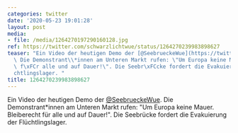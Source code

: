 ```yaml
---
categories: twitter
date: '2020-05-23 19:01:28'
layout: post
media:
- file: /media/1264270197290160128.jpg
ref: https://twitter.com/schwarzlichtwue/status/1264270239983898627
teaser: "Ein Video der heutigen Demo der [@SeebrueckeWue](https://twitter.com/SeebrueckeWue).\
  \ Die Demonstrant\\*innen am Unteren Markt rufen: \"Um Europa keine Mauer. Bleiberecht\
  \ f\xFCr alle und auf Dauer!\". Die Seebr\xFCcke fordert die Evakuierung der Fl\xFC\
  chtlingslager. "
title: 1264270239983898627
---
```

Ein Video der heutigen Demo der [@SeebrueckeWue](https://twitter.com/SeebrueckeWue). Die Demonstrant\*innen am Unteren Markt rufen: "Um Europa keine Mauer. Bleiberecht für alle und auf Dauer!". Die Seebrücke fordert die Evakuierung der Flüchtlingslager. 